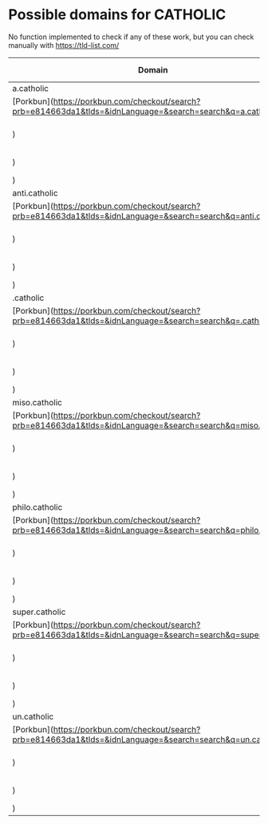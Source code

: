 # Possible domains for CATHOLIC

No function implemented to check if any of these work, but you can check manually with https://tld-list.com/

| Domain | Porkbun | NameCheap | Google Domains |
|---|---|---|---|
| a.catholic | [Porkbun](https://porkbun.com/checkout/search?prb=e814663da1&tlds=&idnLanguage=&search=search&q=a.catholic) | [Namecheap](https://www.namecheap.com/domains/registration/results/?domain=a.catholic) | [Google](https://domains.google.com/registrar/search?searchTerm=a.catholic) |
| anti.catholic | [Porkbun](https://porkbun.com/checkout/search?prb=e814663da1&tlds=&idnLanguage=&search=search&q=anti.catholic) | [Namecheap](https://www.namecheap.com/domains/registration/results/?domain=anti.catholic) | [Google](https://domains.google.com/registrar/search?searchTerm=anti.catholic) |
| .catholic | [Porkbun](https://porkbun.com/checkout/search?prb=e814663da1&tlds=&idnLanguage=&search=search&q=.catholic) | [Namecheap](https://www.namecheap.com/domains/registration/results/?domain=.catholic) | [Google](https://domains.google.com/registrar/search?searchTerm=.catholic) |
| miso.catholic | [Porkbun](https://porkbun.com/checkout/search?prb=e814663da1&tlds=&idnLanguage=&search=search&q=miso.catholic) | [Namecheap](https://www.namecheap.com/domains/registration/results/?domain=miso.catholic) | [Google](https://domains.google.com/registrar/search?searchTerm=miso.catholic) |
| philo.catholic | [Porkbun](https://porkbun.com/checkout/search?prb=e814663da1&tlds=&idnLanguage=&search=search&q=philo.catholic) | [Namecheap](https://www.namecheap.com/domains/registration/results/?domain=philo.catholic) | [Google](https://domains.google.com/registrar/search?searchTerm=philo.catholic) |
| super.catholic | [Porkbun](https://porkbun.com/checkout/search?prb=e814663da1&tlds=&idnLanguage=&search=search&q=super.catholic) | [Namecheap](https://www.namecheap.com/domains/registration/results/?domain=super.catholic) | [Google](https://domains.google.com/registrar/search?searchTerm=super.catholic) |
| un.catholic | [Porkbun](https://porkbun.com/checkout/search?prb=e814663da1&tlds=&idnLanguage=&search=search&q=un.catholic) | [Namecheap](https://www.namecheap.com/domains/registration/results/?domain=un.catholic) | [Google](https://domains.google.com/registrar/search?searchTerm=un.catholic) |
